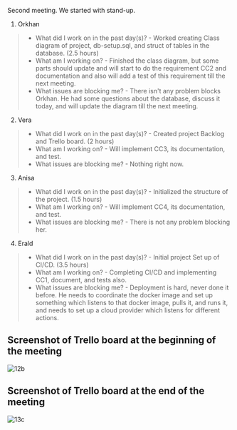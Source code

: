 Second meeting.
We started with stand-up.
<br/>
1. Orkhan  

> * What did I work on in the past day(s)? - Worked creating Class diagram of project, db-setup.sql, and struct of tables in the database. (2.5 hours)<br/>
> * What am I working on? - Finished the class diagram, but some parts should update and will start to do the requirement CC2 and documentation and also will add a test of this requirement till the next meeting. <br/>
> * What issues are blocking me? - There isn't any problem blocks Orkhan. He had some questions about the database, discuss it today, and will update the diagram till the next meeting. <br/>


2. Vera
> * What did I work on in the past day(s)? - Created project Backlog and Trello board. (2 hours)<br/>
> * What am I working on? - Will implement CC3, its documentation, and test. <br/>
> * What issues are blocking me? - Nothing right now. <br/>

3. Anisa 
> * What did I work on in the past day(s)? - Initialized the structure of the project. (1.5 hours) <br/>
> * What am I working on? - Will implement CC4, its documentation, and test. <br/>
> * What issues are blocking me? - There is not any problem blocking her. <br/>

4. Erald 
> * What did I work on in the past day(s)? - Initial project Set up of CI/CD. (3.5 hours)<br/>
> * What am I working on? - Completing CI/CD and implementing CC1, document, and tests also. <br/>
> * What issues are blocking me? - Deployment is hard, never done it before. He needs to coordinate the docker image and set up something which listens to that docker image, pulls it, and runs it, and
>  needs to set up a cloud provider which listens for different actions.
>  

## Screenshot of Trello board at the beginning of the meeting
![12b](https://user-images.githubusercontent.com/41522651/118412160-257ef800-b6a1-11eb-8941-7db7bb0c13ed.PNG)

## Screenshot of Trello board at the end of the meeting
![13c](https://user-images.githubusercontent.com/41522651/118412231-83abdb00-b6a1-11eb-9888-f5a2f12ca670.PNG)
